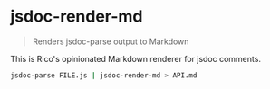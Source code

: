 # jsdoc-render-md

> Renders jsdoc-parse output to Markdown

This is Rico's opinionated Markdown renderer for jsdoc comments.

```sh
jsdoc-parse FILE.js | jsdoc-render-md > API.md
```
